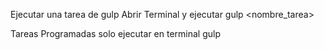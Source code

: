 Ejecutar una tarea de gulp
Abrir Terminal y ejecutar gulp <nombre_tarea>

Tareas Programadas solo ejecutar en terminal gulp